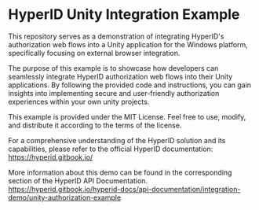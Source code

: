 ﻿# HyperID Unity Integration Example

This repository serves as a demonstration of integrating HyperID's authorization web flows into a Unity application for the Windows platform, specifically focusing on external browser integration.

The purpose of this example is to showcase how developers can seamlessly integrate HyperID authorization web flows into their Unity applications. 
By following the provided code and instructions, you can gain insights into implementing secure and user-friendly authorization experiences within your own unity projects.

This example is provided under the MIT License. Feel free to use, modify, and distribute it according to the terms of the license.

For a comprehensive understanding of the HyperID solution and its capabilities, please refer to the official HyperID documentation:
https://hyperid.gitbook.io/

More information about this demo can be found in the corresponding section of the HyperID API Documentation. 
https://hyperid.gitbook.io/hyperid-docs/api-documentation/integration-demo/unity-authorization-example